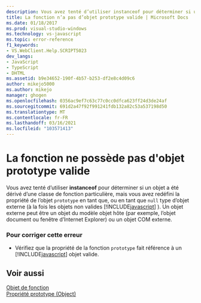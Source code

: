 ```yaml
---
description: Vous avez tenté d’utiliser instanceof pour déterminer si un objet a été dérivé d’une classe de fonction particulière, mais vous avez redéfini la propriété de prototype de l’objet comme étant null ou un type d’objet externe (à la fois des objets JavaScript non valides).
title: La fonction n’a pas d’objet prototype valide | Microsoft Docs
ms.date: 01/18/2017
ms.prod: visual-studio-windows
ms.technology: vs-javascript
ms.topic: error-reference
f1_keywords:
- VS.WebClient.Help.SCRIPT5023
dev_langs:
- JavaScript
- TypeScript
- DHTML
ms.assetid: b9e34652-190f-4b57-b253-df2e8c4d09c6
author: mikejo5000
ms.author: mikejo
manager: ghogen
ms.openlocfilehash: 0356ac9ef7c63c77c0cc0dfca623ff24d3de24af
ms.sourcegitcommit: 691d2a47f92f991241fdb132a82c53a537198d50
ms.translationtype: MT
ms.contentlocale: fr-FR
ms.lasthandoff: 03/16/2021
ms.locfileid: "103571413"
---
```

# <a name="function-does-not-have-a-valid-prototype-object"></a>La fonction ne possède pas d'objet prototype valide
Vous avez tenté d’utiliser **instanceof** pour déterminer si un objet a été dérivé d’une classe de fonction particulière, mais vous avez redéfini la propriété de l’objet `prototype` en tant que, ou en tant que `null` type d’objet externe (à la fois les objets non valides [!INCLUDE[javascript](../../javascript/includes/javascript-md.md)] ). Un objet externe peut être un objet du modèle objet hôte (par exemple, l’objet document ou fenêtre d’Internet Explorer) ou un objet COM externe.  
  
### <a name="to-correct-this-error"></a>Pour corriger cette erreur  
  
- Vérifiez que la propriété de la fonction `prototype` fait référence à un [!INCLUDE[javascript](../../javascript/includes/javascript-md.md)] objet valide.  
  
## <a name="see-also"></a>Voir aussi  
 [Objet de fonction](https://developer.mozilla.org/docs/Web/JavaScript/Reference/Global_Objects/Function)   
 [Propriété prototype (Object)](https://developer.mozilla.org/docs/Web/JavaScript/Reference/Global_Objects/Object)
